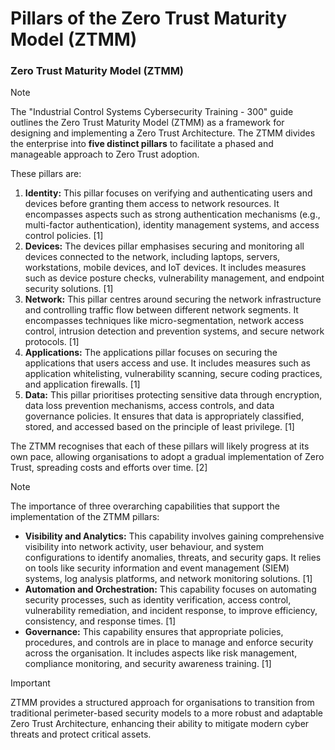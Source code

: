 # Pillars of the Zero Trust Maturity Model (ZTMM)

### Zero Trust Maturity Model (ZTMM) 

> [!NOTE]
> The "Industrial Control Systems Cybersecurity Training - 300" guide outlines the Zero Trust Maturity Model (ZTMM) as a framework for designing and implementing a Zero Trust Architecture. The ZTMM divides the enterprise into **five distinct pillars** to facilitate a phased and manageable approach to Zero Trust adoption.

These pillars are:

1. **Identity:** This pillar focuses on verifying and authenticating users and devices before granting them access to network resources. It encompasses aspects such as strong authentication mechanisms (e.g., multi-factor authentication), identity management systems, and access control policies. \[1]
2. **Devices:** The devices pillar emphasises securing and monitoring all devices connected to the network, including laptops, servers, workstations, mobile devices, and IoT devices. It includes measures such as device posture checks, vulnerability management, and endpoint security solutions. \[1]
3. **Network:** This pillar centres around securing the network infrastructure and controlling traffic flow between different network segments. It encompasses techniques like micro-segmentation, network access control, intrusion detection and prevention systems, and secure network protocols. \[1]
4. **Applications:** The applications pillar focuses on securing the applications that users access and use. It includes measures such as application whitelisting, vulnerability scanning, secure coding practices, and application firewalls. \[1]
5. **Data:** This pillar prioritises protecting sensitive data through encryption, data loss prevention mechanisms, access controls, and data governance policies. It ensures that data is appropriately classified, stored, and accessed based on the principle of least privilege. \[1]

The ZTMM recognises that each of these pillars will likely progress at its own pace, allowing organisations to adopt a gradual implementation of Zero Trust, spreading costs and efforts over time. \[2]

> [!NOTE]
> The importance of three overarching capabilities that support the implementation of the ZTMM pillars:
> 
> - **Visibility and Analytics:** This capability involves gaining comprehensive visibility into network activity, user behaviour, and system configurations to identify anomalies, threats, and security gaps. It relies on tools like security information and event management (SIEM) systems, log analysis platforms, and network monitoring solutions. \[1]
> - **Automation and Orchestration:** This capability focuses on automating security processes, such as identity verification, access control, vulnerability remediation, and incident response, to improve efficiency, consistency, and response times. \[1]
> - **Governance:** This capability ensures that appropriate policies, procedures, and controls are in place to manage and enforce security across the organisation. It includes aspects like risk management, compliance monitoring, and security awareness training. \[1]



> [!IMPORTANT]
>  ZTMM provides a structured approach for organisations to transition from traditional perimeter-based security models to a more robust and adaptable Zero Trust Architecture, enhancing their ability to mitigate modern cyber threats and protect critical assets.

